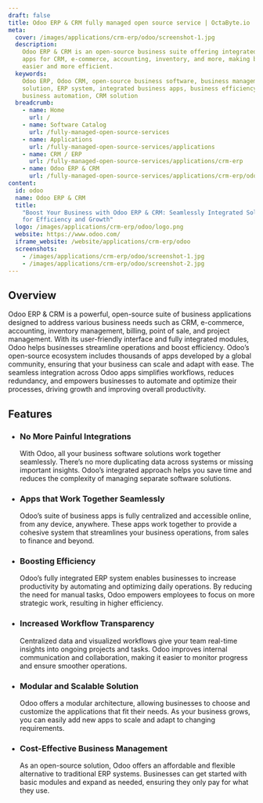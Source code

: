 ```yaml
---
draft: false
title: Odoo ERP & CRM fully managed open source service | OctaByte.io
meta:
  cover: /images/applications/crm-erp/odoo/screenshot-1.jpg
  description:
    Odoo ERP & CRM is an open-source business suite offering integrated
    apps for CRM, e-commerce, accounting, inventory, and more, making business management
    easier and more efficient.
  keywords:
    Odoo ERP, Odoo CRM, open-source business software, business management
    solution, ERP system, integrated business apps, business efficiency, Odoo features,
    business automation, CRM solution
  breadcrumb:
    - name: Home
      url: /
    - name: Software Catalog
      url: /fully-managed-open-source-services
    - name: Applications
      url: /fully-managed-open-source-services/applications
    - name: CRM / ERP
      url: /fully-managed-open-source-services/applications/crm-erp
    - name: Odoo ERP & CRM
      url: /fully-managed-open-source-services/applications/crm-erp/odoo
content:
  id: odoo
  name: Odoo ERP & CRM
  title:
    "Boost Your Business with Odoo ERP & CRM: Seamlessly Integrated Solutions
    for Efficiency and Growth"
  logo: /images/applications/crm-erp/odoo/logo.png
  website: https://www.odoo.com/
  iframe_website: /website/applications/crm-erp/odoo
  screenshots:
    - /images/applications/crm-erp/odoo/screenshot-1.jpg
    - /images/applications/crm-erp/odoo/screenshot-2.jpg
---
```


## Overview

Odoo ERP & CRM is a powerful, open-source suite of business applications designed to address various business needs such as CRM, e-commerce, accounting, inventory management, billing, point of sale, and project management. With its user-friendly interface and fully integrated modules, Odoo helps businesses streamline operations and boost efficiency. Odoo’s open-source ecosystem includes thousands of apps developed by a global community, ensuring that your business can scale and adapt with ease. The seamless integration across Odoo apps simplifies workflows, reduces redundancy, and empowers businesses to automate and optimize their processes, driving growth and improving overall productivity.

## Features

- ### No More Painful Integrations

  With Odoo, all your business software solutions work together seamlessly. There’s no more duplicating data across systems or missing important insights. Odoo’s integrated approach helps you save time and reduces the complexity of managing separate software solutions.

- ### Apps that Work Together Seamlessly

  Odoo’s suite of business apps is fully centralized and accessible online, from any device, anywhere. These apps work together to provide a cohesive system that streamlines your business operations, from sales to finance and beyond.

- ### Boosting Efficiency

  Odoo’s fully integrated ERP system enables businesses to increase productivity by automating and optimizing daily operations. By reducing the need for manual tasks, Odoo empowers employees to focus on more strategic work, resulting in higher efficiency.

- ### Increased Workflow Transparency

  Centralized data and visualized workflows give your team real-time insights into ongoing projects and tasks. Odoo improves internal communication and collaboration, making it easier to monitor progress and ensure smoother operations.

- ### Modular and Scalable Solution

  Odoo offers a modular architecture, allowing businesses to choose and customize the applications that fit their needs. As your business grows, you can easily add new apps to scale and adapt to changing requirements.

- ### Cost-Effective Business Management

  As an open-source solution, Odoo offers an affordable and flexible alternative to traditional ERP systems. Businesses can get started with basic modules and expand as needed, ensuring they only pay for what they use.
